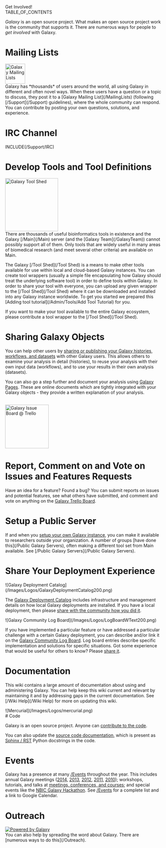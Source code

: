 <div class="title">Get Involved!</div>

<div class='right'>TABLE_OF_CONTENTS</div>

*Galaxy* is an open source project.  What makes an open source project work is the community that supports it.  There are numerous ways for people to *get involved* with Galaxy.

# Mailing Lists
<div class='left'><a href='/MailingLists.md'><img src='/Images/Logos/MailmanLogoSmall.png' alt='Galaxy Mailing Lists' width="64" /></a></div> Galaxy has *thousands* of users around the world, all using Galaxy in different and often novel ways.  When these users have a question or a topic to discuss, they post it to a [Galaxy Mailing List](/MailingLists) (following [/Support](/Support) guidelines), where the whole community can respond.  You can contribute by posting your own questions, solutions, and experience.

# IRC Channel

INCLUDE(/Support/IRC)

# Develop Tools and Tool Definitions

<div class='right'><a href='/Tool Shed.md'><img src='/Images/Logos/ToolShed.jpg' alt='Galaxy Tool Shed' width="170" /></a></div>
There are thousands of useful bioinformatics tools in existence and the Galaxy [/Main](/Main) server (and the [Galaxy Team](/GalaxyTeam)) cannot possibly support all of them.  Only tools that are widely useful in many areas of biomedical research (and meet several other criteria) are available on Main.

The Galaxy [/Tool Shed](/Tool Shed) is a means to make other tools available for use within local and cloud-based Galaxy instances.  You can create tool wrappers (usually a simple file encapsulating how Galaxy should treat the underlying software tool) in order to define tools within Galaxy.  In order to share your tool with everyone, you can upload any given wrapper to the [/Tool Shed](/Tool Shed) where it can be downloaded and installed into any Galaxy instance worldwide. To get you started we prepared this [Adding tool tutorial](/Admin/Tools/Add Tool Tutorial) for you.

If you want to make your tool available to the entire Galaxy ecosystem, please contribute a tool wrapper to the [/Tool Shed](/Tool Shed).

# Sharing Galaxy Objects

You can help other users by [sharing or publishing your Galaxy histories, workflows, and datasets](/Share) with other Galaxy users.  This allows others to examine your analysis in detail (histories), to reuse your analysis with their own input data (workflows), and to use your results in their own analysis (datasets).

You can also go a step further and document your analysis using [Galaxy Pages](/Learn/GalaxyPages).  These are online documents which are tightly integrated with your Galaxy objects - they provide a written explanation of your analysis.

<div class='right'><br /><a href='/Issues.md'><img src='/Images/Logos/TrelloLogo300.png' alt='Galaxy Issue Board @ Trello' width="140" /></a></div>

# Report, Comment on and Vote on Issues and Features Requests

Have an idea for a feature?  Found a bug?  You can submit reports on issues and potential features, see what others have submitted, and comment and vote on anything on the [Galaxy Trello Board](/Issues).

# Setup a Public Server

If and when you [setup your own Galaxy instance](/Admin/GetGalaxy), you can make it available to researchers outside your organization.  A number of groups [have done this](/Public Galaxy Servers), often making a different tool set from Main available.  See [/Public Galaxy Servers](/Public Galaxy Servers).

# Share Your Deployment Experience

<div class='left'>![Galaxy Deployment Catalog](/Images/Logos/GalaxyDeploymentCatalog200.png)</div> 

The [Galaxy Deployment Catalog](/Community/Deployments) includes infrastructure and management details on how local Galaxy deployments are installed.  If you have a local deployment, then please [share with the community how you did it](/Community/Deployments).

<div class='right'>![Galaxy Community Log Board](/Images/Logos/LogBoardWText200.png)</div>

If you have implemented a particular feature or have addressed a particular challenge with a certain Galaxy deployment, you can describe and/or link it on the [Galaxy Community Log Board](/Community/Logs).  Log board entries describe specific implementation and solutions for specific situations.  Got some experience that would be useful for others to know?  Please [share it](/Community/Logs).

# Documentation

This wiki contains a large amount of documentation about using and administering Galaxy.  You can help keep this wiki current and relevant by maintaining it and by addressing gaps in the current documentation.  See [/Wiki Help](/Wiki Help) for more on updating this wiki.

<div class='right'>![Mercurial](/Images/Logos/mercurial.png)</div>
# Code

Galaxy is an open source project.  Anyone can [contribute to the code](/Develop).

You can also update the [source code documentation](/Develop/SourceDoc), which is present as [Sphinx / RST](/Develop/SourceDoc) Python docstrings in the code.

# Events

Galaxy has a presence at many [/Events](/Events) throughout the year.  This includes annual Galaxy meetings ([2014](/Events/GCC2014), [2013](/Events/GCC2013), [2012](/Events/GCC2012), [2011](/Events/GCC2011), [2010](/Events/GDC2010)); workshops, tutorials, and talks at [meetings, conferences, and courses](/Events); and special events like the [NBIC Galaxy Hackathon](https://wiki.nbic.nl/index.php/NBIC_Galaxy_Hackathon_project).  See [/Events](/Events) for a complete list and a link to Google Calendar.

# Outreach

<div class='left'>
<a href='/Outreach.md'><img src='/Outreach/Powered by Galaxy/PoweredByGalaxy120.png' alt='Powered by Galaxy' /></a>
</div>
You can also help by spreading the word about Galaxy.  There are [numerous ways to do this](/Outreach).
